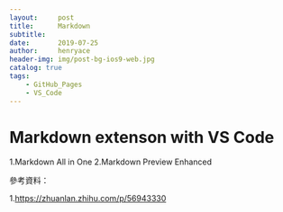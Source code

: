 ```yaml
---
layout:     post
title:      Markdown
subtitle:   
date:       2019-07-25
author:     henryace
header-img: img/post-bg-ios9-web.jpg
catalog: true
tags:
    - GitHub_Pages
    - VS_Code
---
```

# Markdown extenson with VS Code

1.Markdown All in One
2.Markdown Preview Enhanced

參考資料：

1.<https://zhuanlan.zhihu.com/p/56943330>
